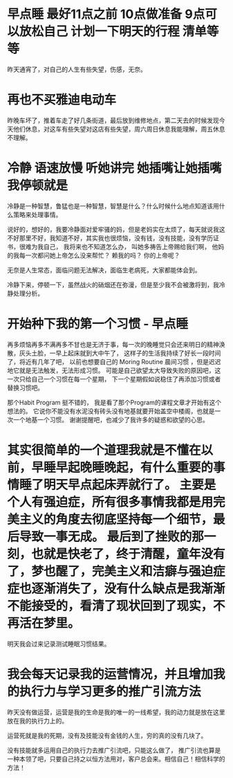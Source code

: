 
# 早点睡 最好11点之前 10点做准备 9点可以放松自己 计划一下明天的行程 清单等等 

昨天通宵了，对自己的人生有些失望，伤感，无奈。

# 再也不买雅迪电动车 

昨晚车坏了，推着车走了好几条街道，最后放到维修地点，第二天去的时候发现今天他们休息，对这车有些失望对这店有些失望，周六周日休息我能理解，周五休息不理解。

# 冷静 语速放慢 听她讲完 她插嘴让她插嘴 我停顿就是

冷静是一种智慧，鲁猛也是一种智慧，智慧是什么？什么时候什么地点知道该用什么策略来处理事情。

说好的，想好的，我要冷静面对爱牢骚的妈，但是老妈实在太烦了，每天就说我这不好那里不好，我知道不好，其实我也很烦恼，没有钱，没有技能，没有学历证书，很难为我自己， 我将来也不知道怎么办， 叫她多祷告上帝赐给我们啊， 他妈的我每一次都问她上帝怎么没来帮忙？ 赖我的吗？    你的上帝呢？  

无奈是人生常态，面临问题无法解决，面临生老病死，大家都能体会到。 

冷静下来，停顿一下，虽然战火的硝烟还在弥漫，但是至少我不会被激将到，我冷静处理分析。


# 开始种下我的第一个习惯 - 早点睡 

再多烦恼再多不满再多不甘也是无济于事，每一次的晚睡觉只会还来明日的精神涣散，灰头土脸，一早上起床就到大中午了， 这样子的生活我持续了好长一段时间了，将近有几年了吧， 以前也想要自己的 Moring Routine 晨间习惯 ，但是迟迟地它就是无法触发，无法形成习惯。   可能是自己欲望太大导致失败的原因吧，这一次只给自己一个习惯在每一个星期， 下一个星期假如说稳住了再添加习惯或者替换习惯吧。

那个Habit Program 挺不错的， 我是看了那个Program的课程文章才开始有这个想法的。   它说你不能没有水泥没有砖头没有地基就要开始盖空中楼阁，也就是一次一个地基一个习惯。   谢谢提醒吧，也减少了我许多的疑惑和欲望的心思。

# 其实很简单的一个道理我就是不懂在以前，早睡早起晚睡晚起，有什么重要的事情睡了明天早点起床弄就行了。 主要是个人有强迫症，所有很多事情我都是用完美主义的角度去彻底坚持每一个细节，最后导致一事无成。 最后到了挫败的那一刻，也就是快老了，终于清醒，童年没有了，梦也醒了，完美主义和洁癖与强迫症症也逐渐消失了，没有什么缺点是我渐渐不能接受的，看清了现状回到了现实，不再活在梦里。

明天我会过来记录测试睡眠习惯结果。

# 我会每天记录我的运营情况，并且增加我的执行力与学习更多的推广引流方法

昨天没有做运营，运营是我的生命是我的唯一的一线希望，我的动力就是放在这里放在我的执行力上的。 

运营死就是我的死期，没有及技能没有金钱的人生，穷的真的没有几块了。  

没有技能就多运用自己的执行力去推广引流吧，只能这么做了， 推广引流也算是一种本领了吧，只要自己持之以恒方法用对，客户总会来。相信自己！相信科学的方法！



